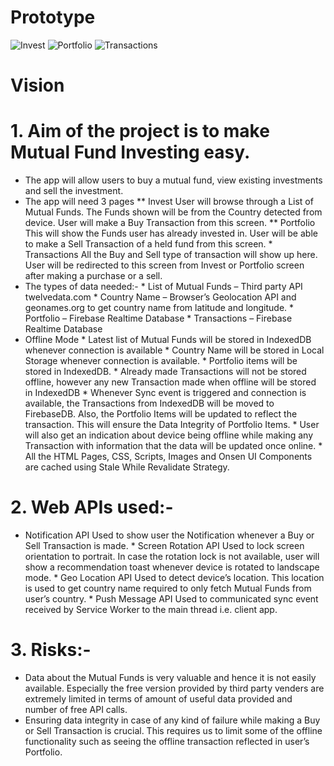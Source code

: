 # Prototype
![Invest](https://github.com/abhaymlimaye/mutual-fund_pwa/assets/32418776/9bd1a916-0c9a-446d-a3c0-8dd6e0c6a493)
![Portfolio](https://github.com/abhaymlimaye/mutual-fund_pwa/assets/32418776/c3199a3b-1c16-460a-ab83-100e77582a4b)
![Transactions](https://github.com/abhaymlimaye/mutual-fund_pwa/assets/32418776/a6edf827-3613-4c57-9325-8ca36e39c620)

# Vision
# 1.	Aim of the project is to make Mutual Fund Investing easy.
   * The app will allow users to buy a mutual fund, view existing investments and sell the investment.
   * The app will need 3 pages
        ** Invest
            User will browse through a List of Mutual Funds. The Funds shown will be from the Country detected from device. User will make a Buy Transaction from this screen.
         **	Portfolio
            This will show the Funds user has already invested in. User will be able to make a Sell Transaction of a held fund from this screen.
         *	Transactions
            All the Buy and Sell type of transaction will show up here. User will be redirected to this screen from Invest or Portfolio screen after making a purchase or a sell.
  *	The types of data needed:-
        *	List of Mutual Funds – Third party API twelvedata.com
        *	Country Name – Browser’s Geolocation API and geonames.org to get country name from latitude and longitude.
        *	Portfolio – Firebase Realtime Database
        *	Transactions – Firebase Realtime Database
  *	Offline Mode
        *	Latest list of Mutual Funds will be stored in IndexedDB whenever connection is available
        *	Country Name will be stored in Local Storage whenever connection is available.
        *	Portfolio items will be stored in IndexedDB. 
        *	Already made Transactions will not be stored offline, however any new Transaction made when offline will be stored in IndexedDB
        *	Whenever Sync event is triggered and connection is available, the Transactions from IndexedDB will be moved to FirebaseDB. Also, the Portfolio Items will be updated to reflect the transaction. This will ensure the Data Integrity of Portfolio Items.
        *	User will also get an indication about device being offline while making any Transaction with information that the data will be updated once online. 
        *	All the HTML Pages, CSS, Scripts, Images and Onsen UI Components are cached using Stale While Revalidate Strategy.

# 2.	Web APIs used:-
   *	Notification API
        Used to show user the Notification whenever a Buy or Sell Transaction is made.
    *	Screen Rotation API
        Used to lock screen orientation to portrait. In case the rotation lock is not available, user will show a recommendation toast whenever device is rotated to landscape mode.
    *	Geo Location API
        Used to detect device’s location. This location is used to get country name required to only fetch Mutual Funds from user’s country.
    *	Push Message API
        Used to communicated sync event received by Service Worker to the main thread i.e. client app.

# 3.	Risks:-
   *	Data about the Mutual Funds is very valuable and hence it is not easily available. Especially the free version provided by third party venders are extremely limited in terms of amount of useful data provided and number of free API calls.
  *	Ensuring data integrity in case of any kind of failure while making a Buy or Sell Transaction is crucial. This requires us to limit some of the offline functionality such as seeing the offline transaction reflected in user’s Portfolio.
